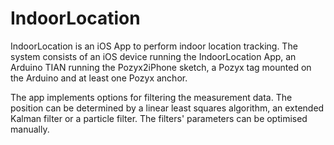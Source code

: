 # IndoorLocation

IndoorLocation is an iOS App to perform indoor location tracking. The system consists of an iOS device running the IndoorLocation App, an Arduino TIAN running the Pozyx2iPhone sketch, a Pozyx tag mounted on the Arduino and at least one Pozyx anchor.

The app implements options for filtering the measurement data. The position can be determined by a linear least squares algorithm, an extended Kalman filter or a particle filter. The filters' parameters can be optimised manually.
